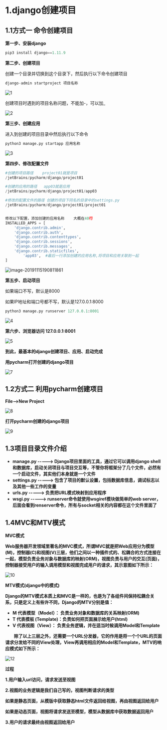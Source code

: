 # 1.django创建项目

## 1.1方式一	命令创建项目

**第一步、安装django**

```python
pip3 install django==1.11.9
```



**第二步、创建项目**

创建一个目录并切换到这个目录下，然后执行以下命令创建项目

```python
django-admin startproject 项目名称
```

![1](1.django创建项目.assets/1.png)



创建项目时遇到的项目名称问题，不能加-，可以加_

![2](1.django创建项目.assets/2.png)



**第三步、创建应用**

进入到创建的项目目录中然后执行以下命令

```python
python3 manage.py startapp 应用名称
```

![3](1.django创建项目.assets/3.png)



**第四步、修改配置文件**

```python
#创建的项目路径	project01就是项目
/jetBrains/pycharm/django/project01

#创建的应用的路径	app03就是应用
/jetBrains/pycharm/django/project01/app03

#修改的配置文件的路径	创建的项目下同名的目录中的settings.py
/jetBrains/pycharm/django/project01/project01


修改以下配置，添加创建的应用名称	大概在40行
INSTALLED_APPS = [
    'django.contrib.admin',
    'django.contrib.auth',
    'django.contrib.contenttypes',
    'django.contrib.sessions',
    'django.contrib.messages',
    'django.contrib.staticfiles',
		'app03',  #最后一行添加创建的应用名称,将项目和应用关联到一起
]
```

![image-20191115190811861](1.django创建项目.assets/image-20191115190811861.png)



**第五步、启动项目**

如果端口不写，默认是8000

如果IP地址和端口号都不写，默认是127.0.0.1:8000

```python
python3 manage.py runserver 127.0.0.1:8001
```

![4](1.django创建项目.assets/4.png)



**第六步、浏览器访问	127.0.0.1:8001**

![5](1.django创建项目.assets/5.png)

**到此，最基本的django创建项目、应用、启动完成**



**用pycharm打开创建的django项目**

![7](1.django创建项目.assets/7.png)



## 1.2方式二	利用pycharm创建项目

**File-->New Project**

![8](1.django创建项目.assets/8.png)

**打开pycharm创建的django项目**

![9](1.django创建项目.assets/9.png)



## 1.3项目目录文件介绍

- **manage.py -----> Django项目里面的工具，通过它可以调用django shell和数据库，启动关闭项目与项目交互等，不管你将框架分了几个文件，必然有一个启动文件，其实他们本身就是一个文件**
- **settings.py -----> 包含了项目的默认设置，包括数据库信息，调试标志以及其他一些工作的变量**
- **urls.py -----> 负责把URL模式映射到应用程序**
- **wsgi.py -----> runserver命令就使用wsgiref模块做简单的web server，后面会看到renserver命令，所有与socket相关的内容都在这个文件里面了**



## 1.4MVC和MTV模式

**MVC模式**

**Web服务器开发领域里著名的MVC模式，所谓MVC就是把Web应用分为模型(M)，控制器(C)和视图(V)三层，他们之间以一种插件式的、松耦合的方式连接在一起，模型负责业务对象与数据库的映射(ORM)，视图负责与用户的交互(页面)，控制器接受用户的输入调用模型和视图完成用户的请求，其示意图如下所示：**

![10](1.django创建项目.assets/10.png)





**MTV模式(django中的模式)**

**Django的MTV模式本质上和MVC是一样的，也是为了各组件间保持松耦合关系，只是定义上有些许不同，Django的MTV分别是值：**

- **M 代表模型（Model）： 负责业务对象和数据库的关系映射(ORM)**
- **T 代表模板 (Template)：负责如何把页面展示给用户(html)**
- **V 代表视图（View）：   负责业务逻辑，并在适当时候调用Model和Template**

　　**除了以上三层之外，还需要一个URL分发器，它的作用是将一个个URL的页面请求分发给不同的View处理，View再调用相应的Model和Template，MTV的响应模式如下所示：**

![12](1.django创建项目.assets/12.png)

**过程**

**1.用户输入url访问，请求发送至视图**

**2.视图的业务逻辑是我们自己写的，视图判断请求的类型**

**如果是静态页面，从模版中获取静态html文件返回给视图，再由视图返回给用户**

**如果是动态页面，视图将请求发送至模型，模型从数据库中获取数据返回用户**

**3.用户的请求最终由视图返回给用户**

